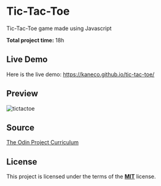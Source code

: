 
 # Tic-Tac-Toe

Tic-Tac-Toe game made using Javascript

**Total project time:** 18h

## Live Demo
Here is the live demo: https://kaneco.github.io/tic-tac-toe/
## Preview
![tictactoe](https://i.imgur.com/JdBVBoI.jpg)

## Source

[The Odin Project Curriculum](https://www.theodinproject.com/courses/javascript/lessons/tic-tac-toe-javascript)

## License
This project is licensed under the terms of the **[MIT](https://choosealicense.com/licenses/mit/)**  license. 
